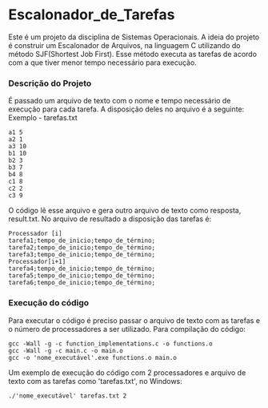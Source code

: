 # Escalonador_de_Tarefas
Este é um projeto da disciplina de Sistemas Operacionais. 
A ideia do projeto é construir um Escalonador de Arquivos, na linguagem C utilizando do método SJF(Shortest Job First).
Esse método executa as tarefas de acordo com a que tiver menor tempo necessário para execução.

### Descrição do Projeto
É passado um arquivo de texto com o nome e tempo necessário de execução para cada tarefa. 
A disposição deles no arquivo é a seguinte: 
Exemplo - tarefas.txt
```
a1 5
a2 1
a3 10
b1 10
b2 3
b3 7
b4 8
c1 8
c2 2
c3 9
```
O código lê esse arquivo e gera outro arquivo de texto como resposta, result.txt.
No arquivo de resultado a disposição das tarefas é:
```
Processador [i]
tarefa1;tempo_de_inicio;tempo_de_término;
tarefa2;tempo_de_inicio;tempo_de_término;
tarefa3;tempo_de_inicio;tempo_de_término;
Processador[i+1]
tarefa4;tempo_de_inicio;tempo_de_término;
tarefa5;tempo_de_inicio;tempo_de_término;
tarefa6;tempo_de_inicio;tempo_de_término;
```
### Execução do código
Para executar o código é preciso passar o arquivo de texto com as tarefas e o número de processadores a ser utilizado.
Para compilação do código:
```
gcc -Wall -g -c function_implementations.c -o functions.o
gcc -Wall -g -c main.c -o main.o
gcc -o 'nome_executável'.exe functions.o main.o
```
Um exemplo de execução do código com 2 processadores e arquivo de texto com as tarefas como 'tarefas.txt', no Windows:
```
./'nome_executável' tarefas.txt 2
```

